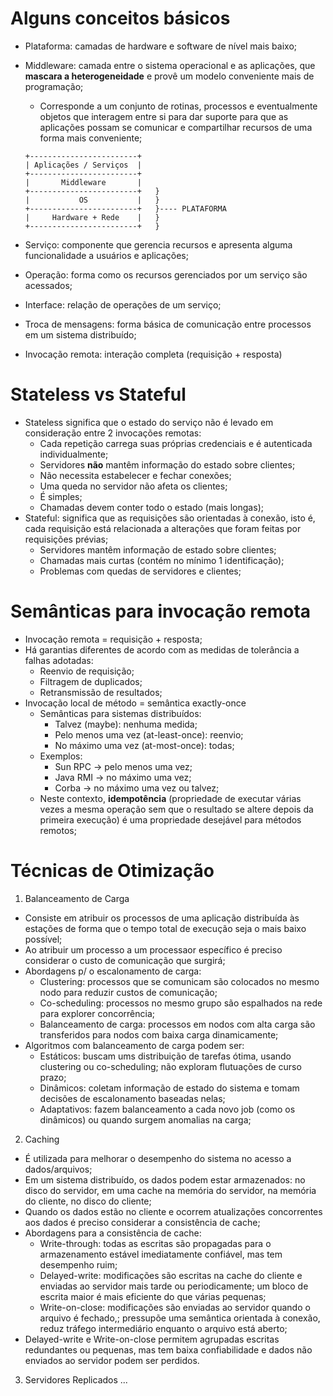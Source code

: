 # Alguns conceitos básicos

  - Plataforma: camadas de hardware e software de nível mais baixo;
  - Middleware: camada entre o sistema operacional e as aplicações, que **mascara a heterogeneidade** e provê um modelo conveniente mais de programação;
    - Corresponde a um conjunto de rotinas, processos e eventualmente objetos que interagem entre si para dar suporte para que as aplicações possam se comunicar e compartilhar recursos de uma forma mais conveniente;
    
    ```
    +------------------------+
    | Aplicações / Serviços  |
    +------------------------+
    |       Middleware       |
    +------------------------+   }
    |           OS           |   }
    +------------------------+   }---- PLATAFORMA
    |     Hardware + Rede    |   }
    +------------------------+   }
    ```
    
  - Serviço: componente que gerencia recursos e apresenta alguma funcionalidade a usuários e aplicações;
  - Operação: forma como os recursos gerenciados por um serviço são acessados;
  - Interface: relação de operações de um serviço;
  - Troca de mensagens: forma básica de comunicação entre processos em um sistema distribuído;
  - Invocação remota: interação completa (requisição + resposta)
  
# Stateless vs Stateful

  - Stateless significa que o estado do serviço não é levado em consideração entre 2 invocações remotas:
    - Cada repetição carrega suas próprias credenciais e é autenticada individualmente;
    - Servidores **não** mantêm informação do estado sobre clientes;
    - Não necessita estabelecer e fechar conexões;
    - Uma queda no servidor não afeta os clientes;
    - É simples;
    - Chamadas devem conter todo o estado (mais longas);
  - Stateful: significa que as requisições são orientadas à conexão, isto é, cada requisição está relacionada a alterações que foram feitas por requisições prévias;
    - Servidores mantêm informação de estado sobre clientes;
    - Chamadas mais curtas (contém no mínimo 1 identificação);
    - Problemas com quedas de servidores e clientes;

# Semânticas para invocação remota
  - Invocação remota = requisição + resposta;
  - Há garantias diferentes de acordo com as medidas de tolerância a falhas adotadas:
    - Reenvio de requisição;
    - Filtragem de duplicados;
    - Retransmissão de resultados;
  - Invocação local de método = semântica exactly-once
    - Semânticas para sistemas distribuídos:
      - Talvez (maybe): nenhuma medida;
      - Pelo menos uma vez (at-least-once): reenvio;
      - No máximo uma vez (at-most-once): todas;
    - Exemplos:
      - Sun RPC -> pelo menos uma vez;
      - Java RMI -> no máximo uma vez;
      - Corba -> no máximo uma vez ou talvez;
    - Neste contexto, **idempotência** (propriedade de executar várias vezes a mesma operação sem que o resultado se altere depois da primeira execução) é uma propriedade desejável para métodos remotos;

# Técnicas de Otimização

1. Balanceamento de Carga
  - Consiste em atribuir os processos de uma aplicação distribuída às estações de forma que o tempo total de execução seja o mais baixo possível;
  - Ao atribuir um processo a um processaor específico é preciso considerar o custo de comunicação que surgirá;
  - Abordagens p/ o escalonamento de carga:
    - Clustering: processos que se comunicam são colocados no mesmo nodo para reduzir custos de comunicação;
    - Co-scheduling: processos no mesmo grupo são espalhados na rede para explorer concorrência;
    - Balanceamento de carga: processos em nodos com alta carga são transferidos para nodos com baixa carga dinamicamente;
  - Algoritmos com balanceamento de carga podem ser:
    - Estáticos: buscam ums distribuição de tarefas ótima, usando clustering ou co-scheduling; não exploram flutuações de curso prazo;
    - Dinâmicos: coletam informação de estado do sistema e tomam decisões de escalonamento baseadas nelas;
    - Adaptativos: fazem balanceamento a cada novo job (como os dinâmicos) ou quando surgem anomalias na carga;
2. Caching
  - É utilizada para melhorar o desempenho do sistema no acesso a dados/arquivos;
  - Em um sistema distribuído, os dados podem estar armazenados: no disco do servidor, em uma cache na memória do servidor, na memória do cliente, no disco do cliente;
  - Quando os dados estão no cliente e ocorrem atualizações concorrentes aos dados é preciso considerar a consistência de cache;
  - Abordagens para a consistência de cache:
    - Write-through: todas as escritas são propagadas para o armazenamento estável imediatamente confiável, mas tem desempenho ruim;
    - Delayed-write: modificações são escritas na cache do cliente e enviadas ao servidor mais tarde ou periodicamente; um bloco de escrita maior é mais eficiente do que várias pequenas;
    - Write-on-close: modificações são enviadas ao servidor quando o arquivo é fechado,; pressupõe uma semântica orientada à conexão, reduz tráfego intermediário enquanto o arquivo está aberto;
  - Delayed-write e Write-on-close permitem agrupadas escritas redundantes ou pequenas, mas tem baixa confiabilidade e dados não enviados ao servidor podem ser perdidos.
3. Servidores Replicados ...

